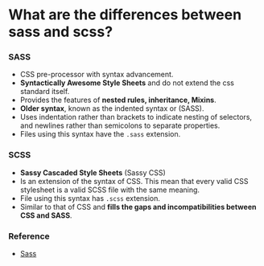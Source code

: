 # What are the differences between sass and scss?

### SASS

- CSS pre-processor with syntax advancement.
- **Syntactically Awesome Style Sheets** and do not extend the css standard itself.
- Provides the features of **nested rules, inheritance, Mixins**.
- **Older syntax**, known as the indented syntax or (SASS).
- Uses indentation rather than brackets to indicate nesting of selectors, and newlines rather than semicolons to separate properties.
- Files using this syntax have the `.sass` extension.

### SCSS

- **Sassy Cascaded Style Sheets** (Sassy CSS)
- Is an extension of the syntax of CSS. This mean that every valid CSS stylesheet is a valid SCSS file with the same meaning.
- File using this syntax has `.scss` extension.
- Similar to that of CSS and **fills the gaps and incompatibilities between CSS and SASS**.

### Reference

- [Sass](https://sass-lang.com/documentation/syntax)

